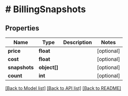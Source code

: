 # # BillingSnapshots

## Properties

Name | Type | Description | Notes
------------ | ------------- | ------------- | -------------
**price** | **float** |  | [optional]
**cost** | **float** |  | [optional]
**snapshots** | **object[]** |  | [optional]
**count** | **int** |  | [optional]

[[Back to Model list]](../../README.md#models) [[Back to API list]](../../README.md#endpoints) [[Back to README]](../../README.md)
